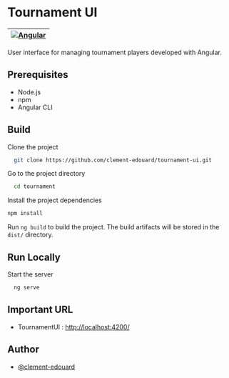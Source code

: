 # Tournament UI

| [![Angular](https://img.shields.io/badge/Angular-DD0031?style=for-the-badge&logo=angular&logoColor=white)](https://angular.io/) |
|---------------------------------------------------------------------------------------------------------------------------------|

User interface for managing tournament players developed with Angular.

## Prerequisites
- Node.js
- npm
- Angular CLI

## Build

Clone the project

```bash
  git clone https://github.com/clement-edouard/tournament-ui.git
```

Go to the project directory

```bash
  cd tournament
```

Install the project dependencies

```bash
npm install
```

Run `ng build` to build the project. The build artifacts will be stored in the `dist/` directory.

## Run Locally

Start the server

```bash
  ng serve
```

## Important URL
- TournamentUI : [http://localhost:4200/](http://localhost:4200/)

## Author

- [@clement-edouard](https://github.com/clement-edouard)






